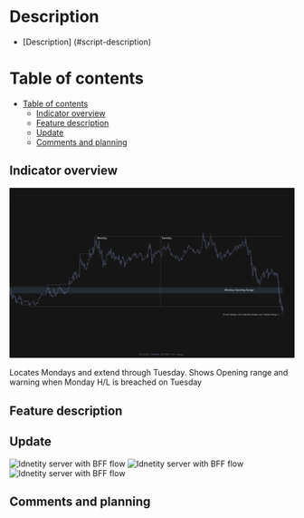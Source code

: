 
# Description 
- [Description] (#script-description)

# Table of contents
- [Table of contents](#table-of-contents)
  - [Indicator overview](#indicator-overview)
  - [Feature description](#feature-description)
  - [Update](#feature-updates)
  - [Comments and planning](#comments)

## Indicator overview
![Idnetity server with BFF flow](./Assets/monday_script_v1/description.png "Indicator general description")

Locates Mondays and extend through Tuesday. Shows Opening range and warning when Monday H/L is breached on Tuesday 

## Feature description

## Update
![Idnetity server with BFF flow](./Assets/monday_script_v1/update1_1.png "Added option to extend monday opening range to the end of the week")
![Idnetity server with BFF flow](./Assets/monday_script_v1/update_2.png "Updating the interface")
![Idnetity server with BFF flow](./Assets/monday_script_v1/update_3.png "Updating the interface")

## Comments and planning